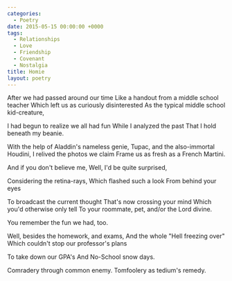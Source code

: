 ```yaml
---
categories:
  - Poetry
date: 2015-05-15 00:00:00 +0000
tags:
  - Relationships
  - Love
  - Friendship
  - Covenant
  - Nostalgia
title: Homie
layout: poetry
---
```


After we had passed around our time
Like a handout from a middle school teacher
Which left us as curiously disinterested
As the typical middle school kid-creature,

I had begun to realize we all had fun
While I analyzed the past
That I hold beneath my beanie.

With the help of Aladdin's nameless genie,
Tupac, and the also-immortal Houdini,
I relived the photos we claim
Frame us as fresh as a French Martini.

And if you don't believe me,
Well, I'd be quite surprised,

Considering the retina-rays,
Which flashed such a look
From behind your eyes

To broadcast the current thought
That's now crossing your mind
Which you'd otherwise only tell
To your roommate, pet, and/or the Lord divine.

You remember the fun we had, too.

Well, besides the homework, and exams,
And the whole "Hell freezing over"
Which couldn't stop our professor's plans

To take down our GPA's
And No-School snow days.

Comradery through common enemy.
Tomfoolery as tedium's remedy.
